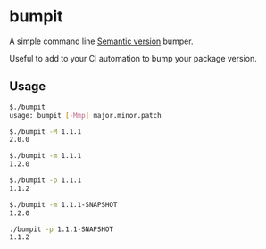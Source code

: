 # bumpit

A simple command line [Semantic version](https://semver.org/) bumper.

Useful to add to your CI automation to bump your package version.

## Usage

```bash
$./bumpit
usage: bumpit [-Mmp] major.minor.patch

$./bumpit -M 1.1.1
2.0.0

$./bumpit -m 1.1.1
1.2.0

$./bumpit -p 1.1.1
1.1.2

$./bumpit -m 1.1.1-SNAPSHOT
1.2.0

./bumpit -p 1.1.1-SNAPSHOT
1.1.2
```
